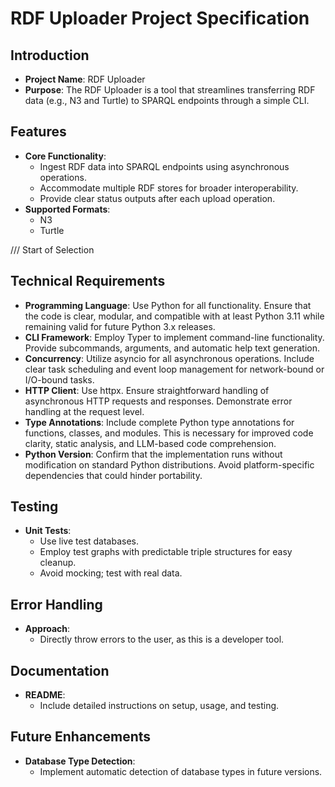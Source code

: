 # RDF Uploader Project Specification

## Introduction
- **Project Name**: RDF Uploader
- **Purpose**:
  The RDF Uploader is a tool that streamlines transferring RDF data (e.g., N3 and Turtle) to SPARQL endpoints through a simple CLI.

## Features
- **Core Functionality**:
  - Ingest RDF data into SPARQL endpoints using asynchronous operations.
  - Accommodate multiple RDF stores for broader interoperability.
  - Provide clear status outputs after each upload operation.
- **Supported Formats**:
  - N3
  - Turtle

/// Start of Selection
## Technical Requirements
- **Programming Language**: Use Python for all functionality. Ensure that the code is clear, modular, and compatible with at least Python 3.11 while remaining valid for future Python 3.x releases.
- **CLI Framework**: Employ Typer to implement command-line functionality. Provide subcommands, arguments, and automatic help text generation.
- **Concurrency**: Utilize asyncio for all asynchronous operations. Include clear task scheduling and event loop management for network-bound or I/O-bound tasks.
- **HTTP Client**: Use httpx. Ensure straightforward handling of asynchronous HTTP requests and responses. Demonstrate error handling at the request level.
- **Type Annotations**: Include complete Python type annotations for functions, classes, and modules. This is necessary for improved code clarity, static analysis, and LLM-based code comprehension.
- **Python Version**: Confirm that the implementation runs without modification on standard Python distributions. Avoid platform-specific dependencies that could hinder portability.

## Testing
- **Unit Tests**:
  - Use live test databases.
  - Employ test graphs with predictable triple structures for easy cleanup.
  - Avoid mocking; test with real data.

## Error Handling
- **Approach**:
  - Directly throw errors to the user, as this is a developer tool.

## Documentation
- **README**:
  - Include detailed instructions on setup, usage, and testing.

## Future Enhancements
- **Database Type Detection**:
  - Implement automatic detection of database types in future versions.
